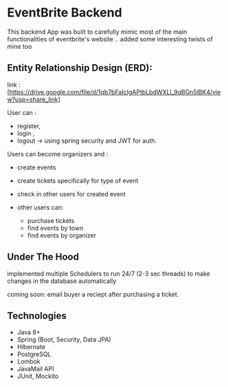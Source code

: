 # EventBrite Backend

This backend App was built to carefully mimic most of the main functionalities of eventbrite's website .. added some interesting twists of mine too

## Entity Relationship Design (ERD):

link : [https://drive.google.com/file/d/1qb7bFaIcIgAPtbLbdWXLl_9qBGn5lBK4/view?usp=share_link]

User can :

- register,
- login ,
- logout -> using spring security and JWT for auth.

Users can become organizers and :

- create events
- create tickets specifically for type of event
- check in other users for created event

- other users can:
  - purchase tickets
  - find events by town
  - find events by organizer

## Under The Hood

implemented multiple Schedulers to run 24/7 (2-3 sec threads) to make changes in the database automatically

coming soon: email buyer a reciept after purchasing a ticket.

## Technologies

- Java 8+
- Spring (Boot, Security, Data JPA)
- Hibernate
- PostgreSQL
- Lombok
- JavaMail API
- JUnit, Mockito
